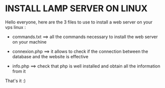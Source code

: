# INSTALL LAMP SERVER ON LINUX

Hello everyone, here are the 3 files to use to install a web server on your vps linux :

- commands.txt ==> all the commands necessary to install the web server on your machine

- connexion.php ==> it allows to check if the connection between the database and the website is effective

- info.php ==> check that php is well installed and obtain all the information from it

That's it :)
